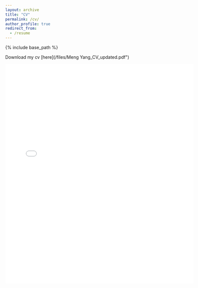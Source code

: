 ```yaml
---
layout: archive
title: "CV"
permalink: /cv/
author_profile: true
redirect_from:
  - /resume
---
```


{% include base_path %}

Download my cv [here](/files/Meng Yang_CV_updated.pdf")

<embed src="{{ site.baseurl }}/files/Meng Yang_CV_updated.pdf" width="600" height="700" type='application/pdf'> 

